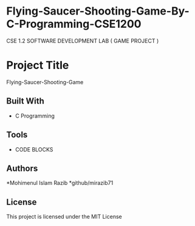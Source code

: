 # Flying-Saucer-Shooting-Game-By-C-Programming-CSE1200
CSE 1.2 SOFTWARE DEVELOPMENT LAB ( GAME PROJECT )



# Project Title
Flying-Saucer-Shooting-Game

## Built With

* C Programming
## Tools
* CODE BLOCKS 
## Authors

*Mohimenul Islam Razib
*github/mirazib71



## License

This project is licensed under the MIT License 

